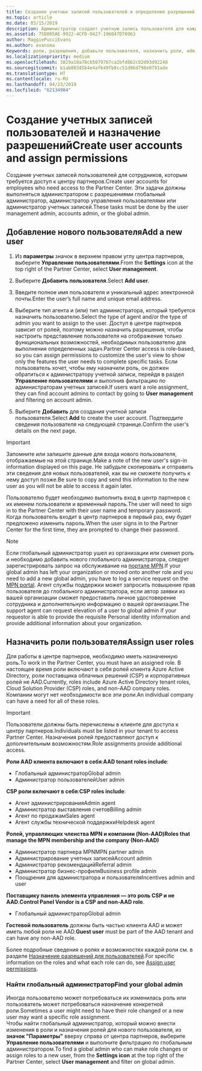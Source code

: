```yaml
---
title: Создание учетных записей пользователей и определение разрешений | Центр партнеров
ms.topic: article
ms.date: 03/15/2019
description: Администратор создает учетную запись пользователя для каждого сотрудника партнера, которому необходим доступ к Центру партнеров.
ms.assetid: 75D805AE-9922-4CFD-9427-196047D70963
author: MaggiePucciEvans
ms.author: evansma
Keywords: роли, разрешения, добавьте пользователя, назначить роли, admin, агент,
ms.localizationpriority: medium
ms.openlocfilehash: 3829a18a78cb50797b7ca2bfd862c82d93d92248
ms.sourcegitcommit: b1ab80345b4e4af649fb8cc51d96d798e0791ade
ms.translationtype: HT
ms.contentlocale: ru-RU
ms.lasthandoff: 04/23/2019
ms.locfileid: "62134984"
---
```

# <a name="create-user-accounts-and-assign-permissions"></a><span data-ttu-id="9fbda-104">Создание учетных записей пользователей и назначение разрешений</span><span class="sxs-lookup"><span data-stu-id="9fbda-104">Create user accounts and assign permissions</span></span>

<span data-ttu-id="9fbda-105">Создание учетных записей пользователей для сотрудников, которым требуется доступ к центру партнеров.</span><span class="sxs-lookup"><span data-stu-id="9fbda-105">Create user accounts for employees who need access to the Partner Center.</span></span> <span data-ttu-id="9fbda-106">Эти задачи должны выполняться администратором с разрешениями глобальный администратор, администратор управления пользователями или администратор учетных записей.</span><span class="sxs-lookup"><span data-stu-id="9fbda-106">These tasks must be done by the user management admin, accounts admin, or the global admin.</span></span> 


## <a name="add-a-new-user"></a><span data-ttu-id="9fbda-107">Добавление нового пользователя</span><span class="sxs-lookup"><span data-stu-id="9fbda-107">Add a new user</span></span>

1. <span data-ttu-id="9fbda-108">Из **параметры** значок в верхнем правом углу центра партнеров, выберите **Управление пользователями**.</span><span class="sxs-lookup"><span data-stu-id="9fbda-108">From the **Settings** icon at the top right of the Partner Center, select **User management**.</span></span>

2.  <span data-ttu-id="9fbda-109">Выберите **Добавить пользователя**.</span><span class="sxs-lookup"><span data-stu-id="9fbda-109">Select **Add user**.</span></span>

3.  <span data-ttu-id="9fbda-110">Введите полное имя пользователя и уникальный адрес электронной почты.</span><span class="sxs-lookup"><span data-stu-id="9fbda-110">Enter the user’s full name and unique email address.</span></span>

4.  <span data-ttu-id="9fbda-111">Выберите тип агента и (или) тип администратора, который требуется назначить пользователю.</span><span class="sxs-lookup"><span data-stu-id="9fbda-111">Select the type of agent and/or the type of admin you want to assign to the user.</span></span> <span data-ttu-id="9fbda-112">Доступ в центре партнеров зависит от ролей, поэтому можно назначить разрешения, чтобы настроить представление пользователя на отображение только функциональных возможностей, необходимых пользователю для выполнения определенных задач.</span><span class="sxs-lookup"><span data-stu-id="9fbda-112">Partner Center access is role-based, so you can assign permissions to customize the user's view to show only the features the user needs to complete specific tasks.</span></span>  <span data-ttu-id="9fbda-113">Если пользователь хочет, чтобы ему назначили роль, он должен обратиться к администратору учетной записи, перейдя в раздел **Управление пользователями** и выполнив фильтрацию по администраторам учетных записей.</span><span class="sxs-lookup"><span data-stu-id="9fbda-113">If users want a role assignment, they can find account admins to contact by going to **User management** and filtering on account admin.</span></span>

5.  <span data-ttu-id="9fbda-114">Выберите **Добавить** для создания учетной записи пользователя.</span><span class="sxs-lookup"><span data-stu-id="9fbda-114">Select **Add** to create the user account.</span></span> <span data-ttu-id="9fbda-115">Подтвердите сведения пользователя на следующей странице.</span><span class="sxs-lookup"><span data-stu-id="9fbda-115">Confirm the user's details on the next page.</span></span>

> [!IMPORTANT]  
> <span data-ttu-id="9fbda-116">Запомните или запишите данные для входа нового пользователя, отображаемые на этой странице.</span><span class="sxs-lookup"><span data-stu-id="9fbda-116">Make a note of the new user's sign-in information displayed on this page.</span></span> <span data-ttu-id="9fbda-117">Не забудьте скопировать и отправить эти сведения для новых пользователей, как вы не сможете получить к нему доступ позже.</span><span class="sxs-lookup"><span data-stu-id="9fbda-117">Be sure to copy and send this information to the new user as you will not be able to access it again later.</span></span> 

<span data-ttu-id="9fbda-118">Пользователю будет необходимо выполнить вход в центр партнеров с их именем пользователя и временный пароль.</span><span class="sxs-lookup"><span data-stu-id="9fbda-118">The user will need to sign in to the Partner Center with their user name and temporary password.</span></span> <span data-ttu-id="9fbda-119">Когда пользователь входит в центр партнеров в первый раз, ему будет предложено изменить пароль.</span><span class="sxs-lookup"><span data-stu-id="9fbda-119">When the user signs in to the Partner Center for the first time, they are prompted to change their password.</span></span> 

> [!NOTE]  
>  <span data-ttu-id="9fbda-120">Если глобальный администратор ушел из организации или сменил роль и необходимо добавить нового глобального администратора, следует зарегистрировать запрос на обслуживание на [портале MPN](https://partner.microsoft.com/support).</span><span class="sxs-lookup"><span data-stu-id="9fbda-120">If your global admin has left your organization or moved onto another role and you need to add a new global admin, you have to log a service request on the [MPN portal](https://partner.microsoft.com/support).</span></span> <span data-ttu-id="9fbda-121">Агент службы поддержки может запросить повышение прав пользователя до глобального администратора, если автор заявки из вашей организации сможет предоставить личное удостоверение сотрудника и дополнительную информацию о вашей организации.</span><span class="sxs-lookup"><span data-stu-id="9fbda-121">The support agent can request elevation of a user to global admin if your requestor is able to provide the requisite Personal identity information and provide additional information about your organization.</span></span>

## <a name="assign-user-roles"></a><span data-ttu-id="9fbda-122">Назначить роли пользователя</span><span class="sxs-lookup"><span data-stu-id="9fbda-122">Assign user roles</span></span>

<span data-ttu-id="9fbda-123">Для работы в центре партнеров, необходимо иметь назначенную роль.</span><span class="sxs-lookup"><span data-stu-id="9fbda-123">To work in the Partner Center, you must have an assigned role.</span></span>  <span data-ttu-id="9fbda-124">В настоящее время роли включают в себя ролей клиента Azure Active Directory, роли поставщика облачных решений (CSP) и корпоративных ролей не AAD.</span><span class="sxs-lookup"><span data-stu-id="9fbda-124">Currently, roles include Azure Active Directory tenant roles, Cloud Solution Provider (CSP) roles, and non-AAD company roles.</span></span> <span data-ttu-id="9fbda-125">Компании могут нет необходимости все эти роли.</span><span class="sxs-lookup"><span data-stu-id="9fbda-125">An individual company can have a need for all of these roles.</span></span>

>[!Important]
><span data-ttu-id="9fbda-126">Пользователи должны быть перечислены в клиенте для доступа к центру партнеров.</span><span class="sxs-lookup"><span data-stu-id="9fbda-126">Individuals must be listed in your tenant to access Partner Center.</span></span> <span data-ttu-id="9fbda-127">Назначения ролей предоставляют доступ к дополнительным возможностям.</span><span class="sxs-lookup"><span data-stu-id="9fbda-127">Role assignments provide additional access.</span></span>


<span data-ttu-id="9fbda-128">**Роли AAD клиента включают в себя**:</span><span class="sxs-lookup"><span data-stu-id="9fbda-128">**AAD tenant roles include**:</span></span>
- <span data-ttu-id="9fbda-129">Глобальный администратор</span><span class="sxs-lookup"><span data-stu-id="9fbda-129">Global admin</span></span>
- <span data-ttu-id="9fbda-130">Администратор пользователей</span><span class="sxs-lookup"><span data-stu-id="9fbda-130">User admin</span></span>

<span data-ttu-id="9fbda-131">**CSP роли включают в себя**:</span><span class="sxs-lookup"><span data-stu-id="9fbda-131">**CSP roles include**:</span></span>
- <span data-ttu-id="9fbda-132">Агент администрирования</span><span class="sxs-lookup"><span data-stu-id="9fbda-132">Admin agent</span></span>
- <span data-ttu-id="9fbda-133">Администратор выставления счетов</span><span class="sxs-lookup"><span data-stu-id="9fbda-133">Billing admin</span></span>
- <span data-ttu-id="9fbda-134">Агент по продажам</span><span class="sxs-lookup"><span data-stu-id="9fbda-134">Sales agent</span></span>
- <span data-ttu-id="9fbda-135">Агент службы технической поддержки</span><span class="sxs-lookup"><span data-stu-id="9fbda-135">Helpdesk agent</span></span>

<span data-ttu-id="9fbda-136">**Ролей, управляющих членства MPN и компании (Non-AAD)**</span><span class="sxs-lookup"><span data-stu-id="9fbda-136">**Roles that manage the MPN membership and the company (Non-AAD)**</span></span>
- <span data-ttu-id="9fbda-137">Администратор партнера MPN</span><span class="sxs-lookup"><span data-stu-id="9fbda-137">MPN partner admin</span></span>
- <span data-ttu-id="9fbda-138">Администрирование учетных записей</span><span class="sxs-lookup"><span data-stu-id="9fbda-138">Account admin</span></span>
- <span data-ttu-id="9fbda-139">Администратор рекомендаций</span><span class="sxs-lookup"><span data-stu-id="9fbda-139">Referral admin</span></span>
- <span data-ttu-id="9fbda-140">Администратор бизнес-профиля</span><span class="sxs-lookup"><span data-stu-id="9fbda-140">Business profile admin</span></span>
- <span data-ttu-id="9fbda-141">Поощрения для администратора и пользователя</span><span class="sxs-lookup"><span data-stu-id="9fbda-141">Incentives admin and user</span></span>

<span data-ttu-id="9fbda-142">**Поставщику панель элемента управления — это роль CSP и не AAD**.</span><span class="sxs-lookup"><span data-stu-id="9fbda-142">**Control Panel Vendor is a CSP and non-AAD role**.</span></span>
- <span data-ttu-id="9fbda-143">Глобальный администратор</span><span class="sxs-lookup"><span data-stu-id="9fbda-143">Global admin</span></span>

<span data-ttu-id="9fbda-144">**Гостевой пользователь** должны быть частью клиента AAD и может иметь любой роли не AAD.</span><span class="sxs-lookup"><span data-stu-id="9fbda-144">**Guest user** must be part of the AAD tenant and can have any non-AAD role.</span></span>

<span data-ttu-id="9fbda-145">Более подробные сведения о ролях и возможностях каждой роли см. в разделе [Назначение разрешений для пользователей](permissions-overview.md).</span><span class="sxs-lookup"><span data-stu-id="9fbda-145">For specific information on the roles and what each role can do, see [Assign user permissions](permissions-overview.md).</span></span>



### <a name="find-your-global-admin"></a><span data-ttu-id="9fbda-146">Найти глобальный администратор</span><span class="sxs-lookup"><span data-stu-id="9fbda-146">Find your global admin</span></span>

<span data-ttu-id="9fbda-147">Иногда пользователю может потребоваться их изменилась роль или пользователь может потребоваться назначение конкретной роли.</span><span class="sxs-lookup"><span data-stu-id="9fbda-147">Sometimes a user might need to have their role changed or a new user may want a specific role assignment.</span></span>  
<span data-ttu-id="9fbda-148">Чтобы найти глобальный администратор, который можно внести изменения в роли и назначения ролей для нового пользователя, из **значок "Параметры"** вверху справа от центра партнеров, выберите **Управление пользователями** и выполните фильтрацию по глобальным администратором.</span><span class="sxs-lookup"><span data-stu-id="9fbda-148">To find a global admin who can make role changes or assign roles to a new user, from the **Settings icon** at the top right of the Partner Center, select **User management** and filter on global admin.</span></span> 







